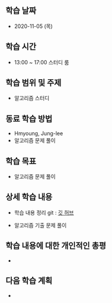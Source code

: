 학습 날짜
---
+ 2020-11-05 (목)

학습 시간
---
+ 13:00 ~ 17:00 스터디 룸

학습 범위 및 주제
---
+ 알고리즘 스터디

동료 학습 방법
---
+ Hmyoung, Jung-lee
+ 알고리즘 문제 풀이

학습 목표
---
+ 알고리즘 문제 풀이

상세 학습 내용
---
+ 학습 내용 정리 git : [깃 허브](https://github.com/kiskim/study)   

+ 알고리즘 기출 문제 풀이

학습 내용에 대한 개인적인 총평
---
+ 

다음 학습 계획
---
+ 
